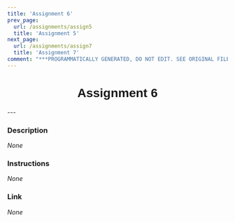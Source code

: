 ```yaml
---
title: 'Assignment 6'
prev_page:
  url: /assignments/assign5
  title: 'Assignment 5'
next_page:
  url: /assignments/assign7
  title: 'Assignment 7'
comment: "***PROGRAMMATICALLY GENERATED, DO NOT EDIT. SEE ORIGINAL FILES IN /content***"
---
```

<h1  style="font-family:  Verdana,  Geneva,  sans-serif;  text-align:center">Assignment  6</h1> 
--- 
 
###  Description 
*None* 
 
###  Instructions 
*None* 
 
###  Link 
*None*
